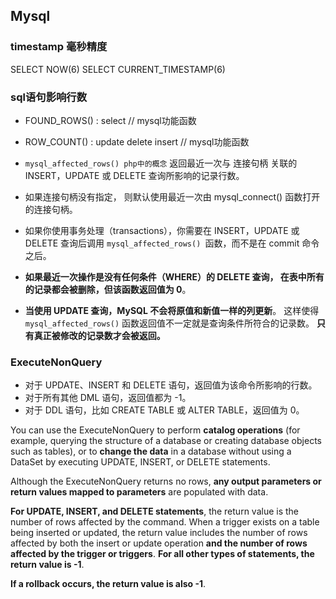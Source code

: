 ## Mysql

### timestamp 毫秒精度
SELECT NOW(6)
SELECT CURRENT_TIMESTAMP(6)

### sql语句影响行数
* FOUND_ROWS() : select  // mysql功能函数
* ROW_COUNT()  : update delete insert // mysql功能函数

* `mysql_affected_rows() php中的概念` 返回最近一次与 连接句柄 关联的 INSERT，UPDATE 或 DELETE 查询所影响的记录行数。
* 如果连接句柄没有指定， 则默认使用最近一次由 mysql_connect() 函数打开的连接句柄。
* 如果你使用事务处理（transactions），你需要在 INSERT，UPDATE 或 DELETE 查询后调用 `mysql_affected_rows() `函数，而不是在 commit 命令之后。
* **如果最近一次操作是没有任何条件（WHERE）的 DELETE 查询， 在表中所有的记录都会被删除，但该函数返回值为 0**。
* **当使用 UPDATE 查询，MySQL 不会将原值和新值一样的列更新**。 这样使得` mysql_affected_rows()` 函数返回值不一定就是查询条件所符合的记录数。 **只有真正被修改的记录数才会被返回。**

### ExecuteNonQuery 
* 对于 UPDATE、INSERT 和 DELETE 语句，返回值为该命令所影响的行数。
* 对于所有其他 DML 语句，返回值都为 -1。
* 对于 DDL 语句，比如 CREATE TABLE 或 ALTER TABLE，返回值为 0。

You can use the ExecuteNonQuery to perform **catalog operations** (for example, querying the structure of a database or creating database objects such as tables), or to **change the data** in a database without using a DataSet by executing UPDATE, INSERT, or DELETE statements.

Although the ExecuteNonQuery returns no rows, **any output parameters or return values mapped to parameters** are populated with data.

**For UPDATE, INSERT, and DELETE statements**, the return value is the number of rows affected by the command. When a trigger exists on a table being inserted or updated, the return value includes the number of rows affected by both the insert or update operation **and the number of rows affected by the trigger or triggers**. **For all other types of statements, the return value is -1**. 

**If a rollback occurs, the return value is also -1**.